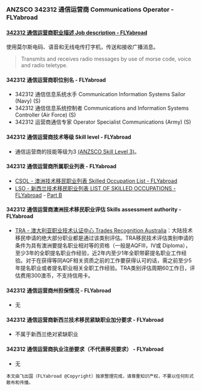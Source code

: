### ANZSCO 342312 通信运营商 Communications Operator - FLYabroad ###

#### [342312 通信运营商职业描述 Job description - FLYabroad](http://www.flyabroadvisa.com/anzsco/3423.html#342312)

使用莫尔斯电码、语音和无线电传打字机，传送和接收广播消息。

>Transmits and receives radio messages by use of morse code, voice and radio teletype. 

#### 342312 通信运营商职位别名 - FLYabroad
 
- 342312 通信信息系统水手 Communication Information Systems Sailor (Navy) (S)
- 342312 通信信息系统控制者 Communications and Information Systems Controller (Air Force) (S)
- 342312 运营商通信专家 Operator Specialist Communications (Army) (S)

#### 342312 通信运营商技术等级 Skill level - FLYabroad

- 通信运营商的技能等级为3 [(ANZSCO Skill Level 3)](http://www.flyabroadvisa.com/anzsco/)。

#### 342312 通信运营商所属职业列表 - FLYabroad

- [CSOL - 澳洲技术移民职业列表 Skilled Occupation List - FLYabroad](http://www.flyabroadvisa.com/sol/)
- [LSO - 新西兰技术移民职业列表 LIST OF SKILLED OCCUPATIONS - FLYabroad](http://nz.flyabroadvisa.com/lso/) - [Part B](partb)

#### 342312 通信运营商澳洲技术移民职业评估 Skills assessment authority - FLYabroad

- [TRA - 澳大利亚职业技术认证中心 Trades Recognition Australia](http://www.flyabroadvisa.com/ass/tra.html)：大陆技术移民申请的绝大部分职业都是通过该类别评估。TRA移民技术评估类别申请的条件为具有澳洲要提名职业相对等的资格（一般是AQFIII，IV或 Diploma），至少3年的全职提名职业作经验，近2年内至少1年全职带薪提名职业工作经验。对于在获得等同AQF相关资质之前的工作要获得认可的话，需之前至少5年提名职业或者提名职业相关全职工作经验。TRA类别评估周期60工作日，评估费用300澳币，不支持信用卡。

#### 342312 通信运营商州担保情况 - FLYabroad

- 无

#### 342312 通信运营商新西兰技术移民紧缺职业加分要求 - FLYabroad

- 不属于新西兰绝对紧缺职业

#### 342312 通信运营商执业注册要求（不代表移民要求） - FLYabroad

- 无

`本文由飞出国（FLYabroad @Copyright）独家整理完成，请尊重知识产权，不要以任何形式散布和传播。`